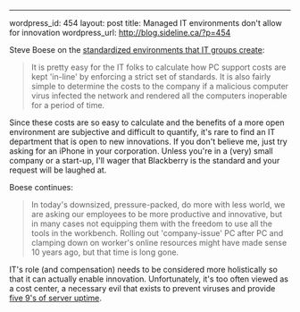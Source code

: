 --- 
wordpress_id: 454
layout: post
title: Managed IT environments don't allow for innovation
wordpress_url: http://blog.sideline.ca/?p=454

Steve Boese on the [standardized environments that IT groups create](http://steveboese.squarespace.com/journal/2009/7/3/be-innovative-but-only-with-the-tools-we-give-you.html):
> It is pretty easy for the IT folks to calculate how PC support costs are kept 'in-line' by enforcing a strict set of standards.  It is also fairly simple to determine the costs to the company if a malicious computer virus infected the network and rendered all the computers inoperable for a period of time.

Since these costs are so easy to calculate and the benefits of a more open environment are subjective and difficult to quantify, it's rare to find an IT department that is open to new innovations.  If you don't believe me, just try asking for an iPhone in your corporation.  Unless you're in a (very) small company or a start-up, I'll wager that Blackberry is the standard and your request will be laughed at.

Boese continues:
> In today's downsized, pressure-packed, do more with less world, we are asking our employees to be more productive and innovative, but in many cases not equipping them with the freedom to use all the tools in the workbench. Rolling out 'company-issue' PC after PC and clamping down on worker's online resources might have made sense 10 years ago, but that time is long gone.

IT's role (and compensation) needs to be considered more holistically so that it can actually enable innovation.  Unfortunately, it's too often viewed as a cost center, a necessary evil that exists to prevent viruses and provide [five 9's of server uptime](http://en.wikipedia.org/wiki/High_availability).

